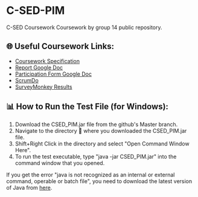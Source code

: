 # C-SED-PIM
C-SED Coursework
Coursework by group 14 public repository.

## :globe_with_meridians: Useful Coursework Links:
* [Coursework Specification](http://moodle.bath.ac.uk/pluginfile.php/881474/mod_resource/content/1/CM10251cwk-S2-1516-SJLW-V4.pdf)
* [Report Google Doc](https://docs.google.com/document/d/133KBuwKljZW_XlvuY8kS7JZHa-H8mkER4d5K_Oa4d94/edit?usp=sharing)
* [Participation Form Google Doc](https://drive.google.com/open?id=15eIyjwvhBRJwMaRH8RUS_NoOnEIeOSxVPcn5vTYM7lw)
* [ScrumDo](https://app.scrumdo.com/projects/csed3/board#/view)
* [SurveyMonkey Results](https://www.surveymonkey.com/results/SM-BWJYSYVW/)

## :bar_chart: How to Run the Test File (for Windows):
1. Download the CSED_PIM.jar file from the github's Master branch.
2. Navigate to the directory :file_folder: where you downloaded the CSED_PIM.jar file.
3. Shift+Right Click in the directory and select "Open Command Window Here".
4. To run the test executable, type "java -jar CSED_PIM.jar" into the command window that you opened.

If you get the error "java is not recognized as an internal or external command, operable or batch file", you need to download the latest version of Java from [here](http://www.oracle.com/technetwork/java/javase/downloads/jre8-downloads-2133155.html).
